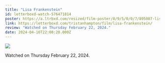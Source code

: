 ```yaml
---
title: "Lisa Frankenstein"
id: letterboxd-watch-576471814
poster: https://a.ltrbxd.com/resized/film-poster/8/9/5/0/0/7/895007-lisa-frankenstein-0-600-0-900-crop.jpg?v=55fbeb4cde
link: https://letterboxd.com/tristanhampton/film/lisa-frankenstein/
review: "Watched on Thursday February 22, 2024."
date: 2024-04-16T22:08:20.000Z
---
```

 <p><img src="https://a.ltrbxd.com/resized/film-poster/8/9/5/0/0/7/895007-lisa-frankenstein-0-600-0-900-crop.jpg?v=55fbeb4cde"/></p> <p>Watched on Thursday February 22, 2024.</p>